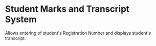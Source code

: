 # Student Marks and Transcript System
Allows entering of student's Registration Number and displays student's transcript.
